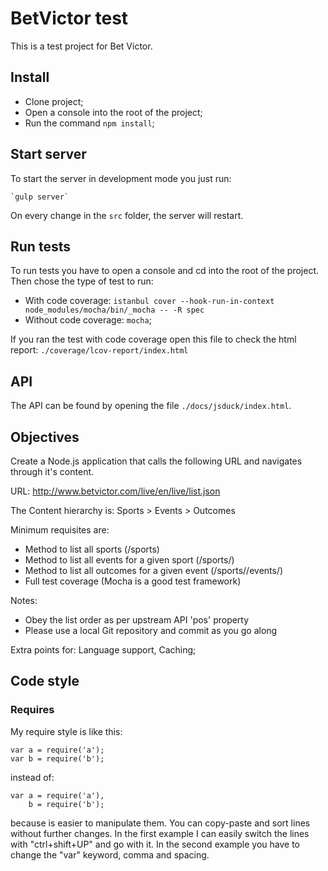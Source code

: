 # BetVictor test

This is a test project for Bet Victor.



## Install

 - Clone project;
 - Open a console into the root of the project;
 - Run the command `npm install`;



## Start server

To start the server in development mode you just run:

    `gulp server`

On every change in the `src` folder, the server will restart.



## Run tests

To run tests you have to open a console and cd into the root of the project. Then chose the type of test to run:

 - With code coverage: `istanbul cover --hook-run-in-context node_modules/mocha/bin/_mocha -- -R spec`
 - Without code coverage: `mocha`;

If you ran the test with code coverage open this file to check the html report: `./coverage/lcov-report/index.html`



## API

The API can be found by opening the file `./docs/jsduck/index.html`.



## Objectives

Create a Node.js application that calls the following URL and navigates through it's content.

URL: http://www.betvictor.com/live/en/live/list.json

The Content hierarchy is: Sports > Events > Outcomes

Minimum requisites are:

 - Method to list all sports (/sports)
 - Method to list all events for a given sport (/sports/<id>)
 - Method to list all outcomes for a given event (/sports/<id>/events/<id>)
 - Full test coverage (Mocha is a good test framework)

Notes:

 - Obey the list order as per upstream API 'pos' property
 - Please use a local Git repository and commit as you go along

Extra points for: Language support, Caching;



## Code style

### Requires

My require style is like this:

    var a = require('a');
    var b = require('b');

instead of:

    var a = require('a'),
        b = require('b');

because is easier to manipulate them. You can copy-paste and sort lines without further changes. In the first example I can easily switch the lines with "ctrl+shift+UP" and go with it. In the second example you have to change the "var" keyword, comma and spacing.
